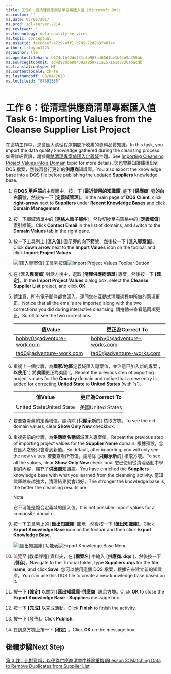```yaml
---
title: 工作6：從清理供應商清單專案匯入值 |Microsoft Docs
ms.custom: ''
ms.date: 03/06/2017
ms.prod: sql-server-2014
ms.reviewer: ''
ms.technology: data-quality-services
ms.topic: conceptual
ms.assetid: fec0deef-a729-4ff1-b709-72d2b3f407ac
author: lrtoyou1223
ms.author: lle
ms.openlocfilehash: b674cfb42ddf31c3b903a465d1be1b04e9a355ab
ms.sourcegitcommit: ad4d92dce894592a259721a1571b1d8736abacdb
ms.translationtype: MT
ms.contentlocale: zh-TW
ms.lasthandoff: 08/04/2020
ms.locfileid: "87592385"
---
```

# <a name="task-6-importing-values-from-the-cleanse-supplier-list-project"></a><span data-ttu-id="821c3-102">工作 6：從清理供應商清單專案匯入值</span><span class="sxs-lookup"><span data-stu-id="821c3-102">Task 6: Importing Values from the Cleanse Supplier List Project</span></span>
  <span data-ttu-id="821c3-103">在這項工作中，您會匯入清理程序期間所收集的資料品質知識。</span><span class="sxs-lookup"><span data-stu-id="821c3-103">In this task, you import the data quality knowledge gathered during the cleansing process.</span></span> <span data-ttu-id="821c3-104">如需詳細資訊，請參閱[將清理專案值匯入定義域](https://msdn.microsoft.com/library/hh479581.aspx)主題。</span><span class="sxs-lookup"><span data-stu-id="821c3-104">See [Importing Cleansing Project Values into a Domain](https://msdn.microsoft.com/library/hh479581.aspx) topic for more details.</span></span> <span data-ttu-id="821c3-105">您也會將知識庫匯出到 DQS 檔案，然後再發行更新的**供應商**知識庫。</span><span class="sxs-lookup"><span data-stu-id="821c3-105">You also export the knowledge base into a DQS file before publishing the updated **Suppliers** knowledge base.</span></span>  
  
1.  <span data-ttu-id="821c3-106">在**DQS 用戶端**的主頁面中，按一下 [**最近使用的知識庫**] 底下 [**供應商**] 旁**的向右箭**號，然後按一下 [**定義域管理**]。</span><span class="sxs-lookup"><span data-stu-id="821c3-106">In the main page of **DQS Client**, click **right-arrow** next to **Suppliers** under **Recent Knowledge Bases** and click **Domain Management**.</span></span>  
  
2.  <span data-ttu-id="821c3-107">按一下網域清單中的 [**連絡人電子郵件**]，然後切換至右窗格中的 [**定義域值**] 索引標籤。</span><span class="sxs-lookup"><span data-stu-id="821c3-107">Click **Contact Email** in the list of domains, and switch to the **Domain Values** tab in the right pane.</span></span>  
  
3.  <span data-ttu-id="821c3-108">按一下工具列上 [匯**入值**] 圖示旁的**向下箭**號，然後按一下 [匯**入專案值**]。</span><span class="sxs-lookup"><span data-stu-id="821c3-108">Click **down arrow** next to the **Import Values** icon on the toolbar and click **Import Project Values**.</span></span>  
  
     <span data-ttu-id="821c3-109">![[匯入專案值] 工具列按鈕](../../2014/tutorials/media/et-importingvaluesfromthecslistproject-01.jpg "[匯入專案值] 工具列按鈕")</span><span class="sxs-lookup"><span data-stu-id="821c3-109">![Import Project Values Toolbar Button](../../2014/tutorials/media/et-importingvaluesfromthecslistproject-01.jpg "Import Project Values Toolbar Button")</span></span>  
  
4.  <span data-ttu-id="821c3-110">在 [匯**入專案值**] 對話方塊中，選取 [**清理供應商清單**] 專案，然後按一下 **[確定]**。</span><span class="sxs-lookup"><span data-stu-id="821c3-110">In the **Import Project Values** dialog box, select the **Cleanse Supplier List** project, and click **OK**.</span></span>  
  
5.  <span data-ttu-id="821c3-111">請注意，所有電子郵件都會匯入，連同您在互動式清理過程中所做的兩項更正。</span><span class="sxs-lookup"><span data-stu-id="821c3-111">Notice that all the emails are imported along with the two corrections you did during interactive cleansing.</span></span> <span data-ttu-id="821c3-112">請捲動來查看這兩項更正。</span><span class="sxs-lookup"><span data-stu-id="821c3-112">Scroll to see the two corrections.</span></span>  
  
    |<span data-ttu-id="821c3-113">值</span><span class="sxs-lookup"><span data-stu-id="821c3-113">Value</span></span>|<span data-ttu-id="821c3-114">更正為</span><span class="sxs-lookup"><span data-stu-id="821c3-114">Correct To</span></span>|  
    |-----------|----------------|  
    |bobby0@adventure-work.com|bobby0@adventure-works.com|  
    |tad0@adventure-work.com|tad0@adventure-works.com|  
  
6.  <span data-ttu-id="821c3-115">重複上一個步驟，為**國家/地區**定義域匯入專案值，並注意已加入新的專案 **，以使用**' ) 將**美國**更正為美國 (。</span><span class="sxs-lookup"><span data-stu-id="821c3-115">Repeat the previous step of importing project values for the **Country** domain and notice that a new entry is added for correcting **United State** to **United States** (with 's').</span></span>  
  
    |<span data-ttu-id="821c3-116">值</span><span class="sxs-lookup"><span data-stu-id="821c3-116">Value</span></span>|<span data-ttu-id="821c3-117">更正為</span><span class="sxs-lookup"><span data-stu-id="821c3-117">Correct To</span></span>|  
    |-----------|----------------|  
    |<span data-ttu-id="821c3-118">United State</span><span class="sxs-lookup"><span data-stu-id="821c3-118">United State</span></span>|<span data-ttu-id="821c3-119">美國</span><span class="sxs-lookup"><span data-stu-id="821c3-119">United States</span></span>|  
  
7.  <span data-ttu-id="821c3-120">若要查看舊的定義域值，請清除 [**只顯示新**的] 核取方塊。</span><span class="sxs-lookup"><span data-stu-id="821c3-120">To see the old domain values, clear **Show Only New** checkbox.</span></span>  
  
8.  <span data-ttu-id="821c3-121">重複先前的步驟，為**供應商名稱**網域匯入專案值。</span><span class="sxs-lookup"><span data-stu-id="821c3-121">Repeat the previous step of importing project values for the **Supplier Name** domain.</span></span> <span data-ttu-id="821c3-122">根據預設，您在匯入之後只會看到新值。</span><span class="sxs-lookup"><span data-stu-id="821c3-122">By default, after importing, you will only see the new values.</span></span> <span data-ttu-id="821c3-123">若要查看所有值，請清除 [**只顯示新**的] 核取方塊。</span><span class="sxs-lookup"><span data-stu-id="821c3-123">To see all the values, clear **Show Only New** check box.</span></span> <span data-ttu-id="821c3-124">您已使用從清理活動中學到的內容，擴充了**供應商**知識庫。</span><span class="sxs-lookup"><span data-stu-id="821c3-124">You have enriched the **Suppliers** knowledge base with what you learned from the cleansing activity.</span></span> <span data-ttu-id="821c3-125">當知識庫越來越強大，清理結果就會越好。</span><span class="sxs-lookup"><span data-stu-id="821c3-125">The stronger the knowledge base is, the better the cleansing results are.</span></span>  
  
    > [!NOTE]  
    >  <span data-ttu-id="821c3-126">它不可能是複合定義域的匯入值。</span><span class="sxs-lookup"><span data-stu-id="821c3-126">It is not possible import values for a composite domain.</span></span>  
  
9. <span data-ttu-id="821c3-127">按一下工具列上的 [**匯出知識庫**] 圖示，然後按一下 [**匯出知識庫**]。</span><span class="sxs-lookup"><span data-stu-id="821c3-127">Click **Export Knowledge Base** icon on the toolbar and then click **Export Knowledge Base**.</span></span>  
  
     <span data-ttu-id="821c3-128">![[匯出知識庫] 功能表](../../2014/tutorials/media/et-importingvaluesfromthecslistproject-02.jpg "[匯出知識庫] 功能表")</span><span class="sxs-lookup"><span data-stu-id="821c3-128">![Export Knowledge Base Menu](../../2014/tutorials/media/et-importingvaluesfromthecslistproject-02.jpg "Export Knowledge Base Menu")</span></span>  
  
10. <span data-ttu-id="821c3-129">流覽至 [教學課程] 資料夾，在 [**檔案名**] 中輸入 [**供應商. dqs** ]，然後按一下 [**儲存**]。</span><span class="sxs-lookup"><span data-stu-id="821c3-129">Navigate to the Tutorial folder, type **Suppliers.dqs** for the **file name**, and click **Save**.</span></span> <span data-ttu-id="821c3-130">您可以使用這個 DQS 檔案，根據它來建立新的知識庫。</span><span class="sxs-lookup"><span data-stu-id="821c3-130">You can use this DQS file to create a new knowledge base based on it.</span></span>  
  
11. <span data-ttu-id="821c3-131">按一下 **[確定]** 以關閉 [**匯出知識庫-供應商**] 訊息方塊。</span><span class="sxs-lookup"><span data-stu-id="821c3-131">Click **OK** to close the **Export Knowledge Base - Suppliers** message box.</span></span>  
  
12. <span data-ttu-id="821c3-132">按一下 **[完成]** 以完成活動。</span><span class="sxs-lookup"><span data-stu-id="821c3-132">Click **Finish** to finish the activity.</span></span>  
  
13. <span data-ttu-id="821c3-133">按一下 [發佈]。</span><span class="sxs-lookup"><span data-stu-id="821c3-133">Click **Publish**.</span></span>  
  
14. <span data-ttu-id="821c3-134">在訊息方塊上按一下 **[確定]** 。</span><span class="sxs-lookup"><span data-stu-id="821c3-134">Click **OK** on the message box.</span></span>  
  
## <a name="next-step"></a><span data-ttu-id="821c3-135">後續步驟</span><span class="sxs-lookup"><span data-stu-id="821c3-135">Next Step</span></span>  
 [<span data-ttu-id="821c3-136">第 3 課：比對資料，以便從供應商清單中移除重複項</span><span class="sxs-lookup"><span data-stu-id="821c3-136">Lesson 3: Matching Data to Remove Duplicates from Supplier List</span></span>](../../2014/tutorials/lesson-3-matching-data-to-remove-duplicates-from-supplier-list.md)  
  
  
